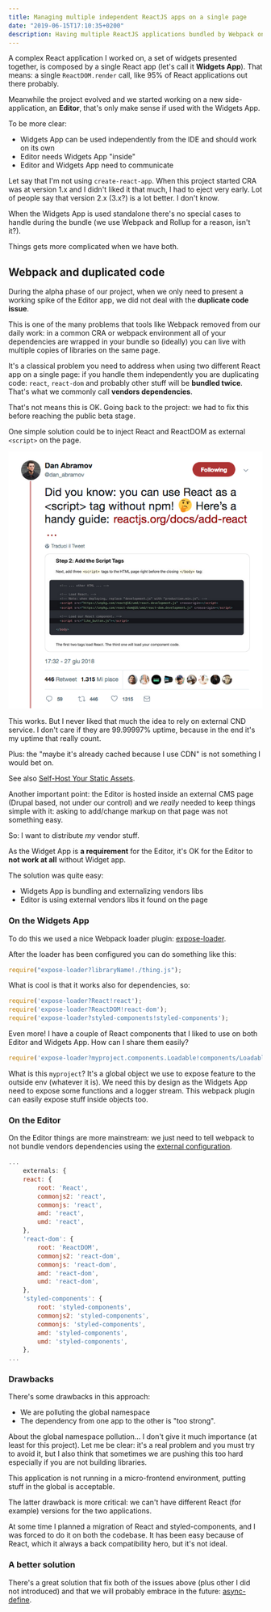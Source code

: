 ```yaml
---
title: Managing multiple independent ReactJS apps on a single page
date: "2019-06-15T17:10:35+0200"
description: Having multiple ReactJS applications bundled by Webpack on a single page is not so straightforward. In this article I'd like to inspect some issues I faced and how I solved them.
---
```


A complex React application I worked on, a set of widgets presented together, is composed by a single React app (let's call it **Widgets App**).
That means: a single `ReactDOM.render` call, like 95% of React applications out there probably.

Meanwhile the project evolved and we started working on a new side-application, an **Editor**, that's only make sense if used with the Widgets App.

To be more clear:

* Widgets App can be used independently from the IDE and should work on its own
* Editor needs Widgets App "inside"
* Editor and Widgets App need to communicate

Let say that I'm not using `create-react-app`.
When this project started CRA was at version 1.x and I didn't liked it that much, I had to eject very early.
Lot of people say that version 2.x (3.x?) is a lot better.
I don't know.

When the Widgets App is used standalone there's no special cases to handle during the bundle (we use Webpack and Rollup for a reason, isn't it?).

Things gets more complicated when we have both.

## Webpack and duplicated code

During the alpha phase of our project, when we only need to present a working spike of the Editor app, we did not deal with the **duplicate code issue**.

This is one of the many problems that tools like Webpack removed from our daily work: in a common CRA or webpack environment all of your dependencies are wrapped in your bundle so (ideally) you can live with multiple copies of libraries on the same page.

It's a classical problem you need to address when using two different React app on a single page: if you handle them independently you are duplicating code: `react`, `react-dom` and probably other stuff will be **bundled twice**.
That's what we commonly call **vendors dependencies**.

That's not means this is OK.
Going back to the project: we had to fix this before reaching the public beta stage.

One simple solution could be to inject React and ReactDOM as external `<script>` on the page.

[![React as external script from CDN](./external-react-src.png)](https://twitter.com/dan_abramov/status/1012119124481277952)

This works.
But I never liked that much the idea to rely on external CND service.
I don't care if they are 99.99997% uptime, because in the end it's my uptime that really count.

Plus: the "maybe it's already cached because I use CDN" is not something I would bet on.

See also [Self-Host Your Static Assets](https://csswizardry.com/2019/05/self-host-your-static-assets/).

Another important point: the Editor is hosted inside an external CMS page (Drupal based, not under our control) and we _really_ needed to keep things simple with it: asking to add/change markup on that page was not something easy.

So: I want to distribute _my_ vendor stuff.

As the Widget App is **a requirement** for the Editor, it's OK for the Editor to **not work at all** without Widget app.

The solution was quite easy:

* Widgets App is bundling and externalizing vendors libs
* Editor is using external vendors libs it found on the page

### On the Widgets App

To do this we used a nice Webpack loader plugin: [expose-loader](https://github.com/webpack-contrib/expose-loader).

After the loader has been configured you can do something like this:

```javascript
require("expose-loader?libraryName!./thing.js");
```

What is cool is that it works also for dependencies, so:

```javascript
require('expose-loader?React!react');
require('expose-loader?ReactDOM!react-dom');
require('expose-loader?styled-components!styled-components');
```

Even more!
I have a couple of React components that I liked to use on both Editor and Widgets App.
How can I share them easily?

```javascript
require('expose-loader?myproject.components.Loadable!components/Loadable');
```

What is this `myproject`?
It's a global object we use to expose feature to the outside env (whatever it is).
We need this by design as the Widgets App need to expose some functions and a logger stream.
This webpack plugin can easily expose stuff inside objects too.

### On the Editor

On the Editor things are more mainstream: we just need to tell webpack to not bundle vendors dependencies using the [external configuration](https://webpack.js.org/configuration/externals/).

```javascript
...
    externals: {
    react: {
        root: 'React',
        commonjs2: 'react',
        commonjs: 'react',
        amd: 'react',
        umd: 'react',
    },
    'react-dom': {
        root: 'ReactDOM',
        commonjs2: 'react-dom',
        commonjs: 'react-dom',
        amd: 'react-dom',
        umd: 'react-dom',
    },
    'styled-components': {
        root: 'styled-components',
        commonjs2: 'styled-components',
        commonjs: 'styled-components',
        amd: 'styled-components',
        umd: 'styled-components',
    },
...
```

### Drawbacks

There's some drawbacks in this approach:

* We are polluting the global namespace
* The dependency from one app to the other is "too strong".

About the global namespace pollution... I don't give it much importance (at least for this project).
Let me be clear: it's a real problem and you must try to avoid it, but I also think that sometimes we are pushing this too hard especially if you are not building libraries.

This application is not running in a micro-frontend environment, putting stuff in the global is acceptable.

The latter drawback is more critical: we can't have different React (for example) versions for the two applications.

At some time I planned a migration of React and styled-components, and I was forced to do it on both the codebase.
It has been easy because of React, which it always a back compatibility hero, but it's not ideal.

### A better solution

There's a great solution that fix both of the issues above (plus other I did not introduced) and that we will probably embrace in the future: [async-define](https://engineering.tes.com/post/async-define/).

